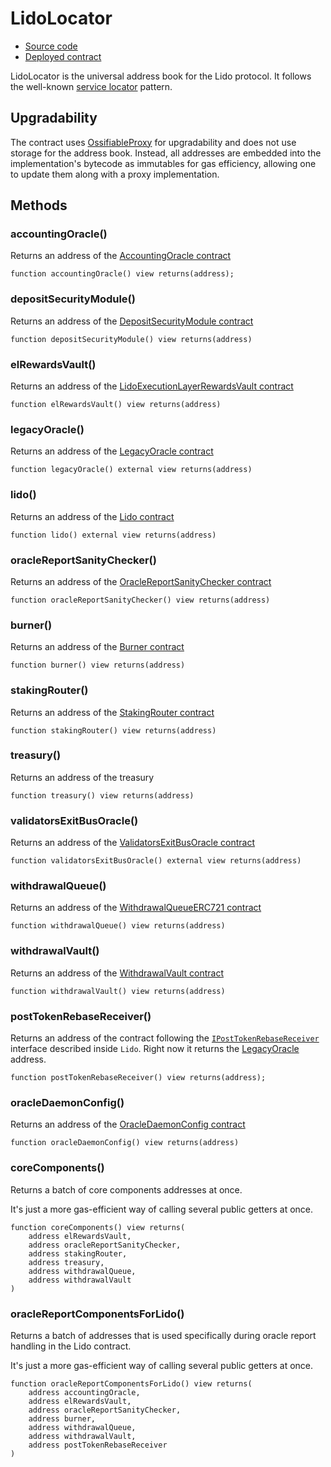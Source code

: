 # LidoLocator

- [Source code](https://github.com/lidofinance/lido-dao/blob/master/contracts/0.8.9/LidoLocator.sol)
- [Deployed contract](https://etherscan.io/address/0xC1d0b3DE6792Bf6b4b37EccdcC24e45978Cfd2Eb)

LidoLocator is the universal address book for the Lido protocol.
It follows the well-known [service locator](https://en.wikipedia.org/wiki/Service_locator_pattern) pattern.

## Upgradability

The contract uses [OssifiableProxy](./ossifiable-proxy.md) for upgradability and
does not use storage for the address book. Instead, all addresses are embedded into
the implementation's bytecode as immutables for gas efficiency, allowing one to
update them along with a proxy implementation.

## Methods

### accountingOracle()

Returns an address of the [AccountingOracle contract](./accounting-oracle.md)

```sol
function accountingOracle() view returns(address);
```

### depositSecurityModule()

Returns an address of the [DepositSecurityModule contract](./deposit-security-module.md)

```sol
function depositSecurityModule() view returns(address)
```

### elRewardsVault()

Returns an address of the [LidoExecutionLayerRewardsVault contract](./lido-execution-layer-rewards-vault.md)

```sol
function elRewardsVault() view returns(address)
```

### legacyOracle()

Returns an address of the [LegacyOracle contract](./legacy-oracle.md)

```sol
function legacyOracle() external view returns(address)
```

### lido()

Returns an address of the [Lido contract](./lido.md)

```sol
function lido() external view returns(address)
```

### oracleReportSanityChecker()

Returns an address of the [OracleReportSanityChecker contract](./oracle-report-sanity-checker.md)

```sol
function oracleReportSanityChecker() view returns(address)
```

### burner()

Returns an address of the [Burner contract](./burner.md)

```sol
function burner() view returns(address)
```

### stakingRouter()

Returns an address of the [StakingRouter contract](./staking-router.md)

```sol
function stakingRouter() view returns(address)
```

### treasury()

Returns an address of the treasury

```sol
function treasury() view returns(address)
```

### validatorsExitBusOracle()

Returns an address of the [ValidatorsExitBusOracle contract](./validators-exit-bus-oracle.md)

```sol
function validatorsExitBusOracle() external view returns(address)
```

### withdrawalQueue()

Returns an address of the [WithdrawalQueueERC721 contract](./withdrawal-queue-erc721.md)

```sol
function withdrawalQueue() view returns(address)
```

### withdrawalVault()

Returns an address of the [WithdrawalVault contract](./withdrawal-vault.md)

```sol
function withdrawalVault() view returns(address)
```

### postTokenRebaseReceiver()

Returns an address of the contract following the [`IPostTokenRebaseReceiver`](https://github.com/lidofinance/lido-dao/blob/cadffa46a2b8ed6cfa1127fca2468bae1a82d6bf/contracts/0.4.24/Lido.sol#L20-L30) interface described inside `Lido`.
Right now it returns the [LegacyOracle](./legacy-oracle.md) address.

```sol
function postTokenRebaseReceiver() view returns(address);
```

### oracleDaemonConfig()

Returns an address of the [OracleDaemonConfig contract](./oracle-daemon-config.md)

```sol
function oracleDaemonConfig() view returns(address)
```

### coreComponents()

Returns a batch of core components addresses at once.

It's just a more gas-efficient way of calling several public getters at once.

```sol
function coreComponents() view returns(
    address elRewardsVault,
    address oracleReportSanityChecker,
    address stakingRouter,
    address treasury,
    address withdrawalQueue,
    address withdrawalVault
)
```

### oracleReportComponentsForLido()

Returns a batch of addresses that is used specifically during oracle report
handling in the Lido contract.

It's just a more gas-efficient way of calling several public getters at once.

```sol
function oracleReportComponentsForLido() view returns(
    address accountingOracle,
    address elRewardsVault,
    address oracleReportSanityChecker,
    address burner,
    address withdrawalQueue,
    address withdrawalVault,
    address postTokenRebaseReceiver
)
```
